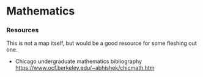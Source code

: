 # Mathematics

### Resources
This is not a map itself, but would be a good resource for some fleshing out one. 
- Chicago undergraduate mathematics bibliography https://www.ocf.berkeley.edu/~abhishek/chicmath.htm 

